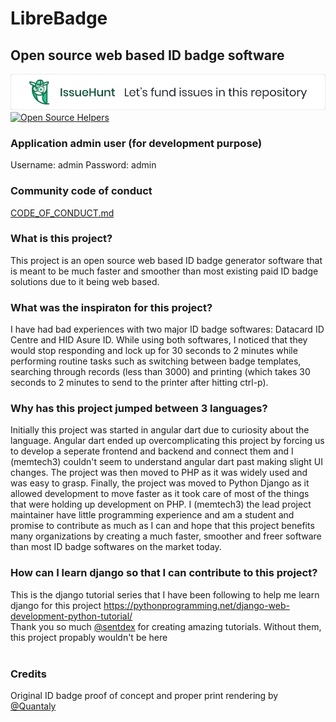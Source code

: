 # LibreBadge
## Open source web based ID badge software
[![issuehunt.io](https://github.com/BoostIO/issuehunt-materials/raw/master/v1/issuehunt-button-v1.svg?sanitize=true)](https://issuehunt.io/r/LibreBadge/LibreBadge)
<br>
[![Open Source Helpers](https://www.codetriage.com/librebadge/librebadge/badges/users.svg)](https://www.codetriage.com/LibreBadge/LibreBadge)
### Application admin user (for development purpose)
Username: admin Password: admin
### Community code of conduct
[CODE_OF_CONDUCT.md](/CODE_OF_CONDUCT.md)
### What is this project?
This project is an open source web based ID badge generator software that is meant to be much faster and smoother than most existing paid ID badge solutions due to it being web based.
### What was the inspiraton for this project?
I have had bad experiences with two major ID badge softwares: Datacard ID Centre and HID Asure ID. While using both softwares, I noticed that they would stop responding and lock up for 30 seconds to 2 minutes while performing routine tasks such as switching between badge templates, searching through records (less than 3000) and printing (which takes 30 seconds to 2 minutes to send to the printer after hitting ctrl-p). 
### Why has this project jumped between 3 languages?
Initially this project was started in angular dart due to curiosity about the language. Angular dart ended up overcomplicating this project by forcing us to develop a seperate frontend and backend and connect them and I (memtech3) couldn't seem to understand angular dart past making slight UI changes. The project was then moved to PHP as it was widely used and was easy to grasp. Finally, the project was moved to Python Django as it allowed development to move faster as it took care of most of the things that were holding up development on PHP. I (memtech3) the lead project maintainer have little programming experience and am a student and promise to contribute as much as I can and hope that this project benefits many organizations by creating a much faster, smoother and freer software than most ID badge softwares on the market today.
### How can I learn django so that I can contribute to this project?
This is the django tutorial series that I have been following to help me learn django for this project
https://pythonprogramming.net/django-web-development-python-tutorial/
<br>
Thank you so much [@sentdex](https://github.com/Sentdex) for creating amazing tutorials. Without them, this project propably wouldn't be here
<br>
<br>
### Credits
Original ID badge proof of concept and proper print rendering by [@Quantaly](https://github.com/Quantaly)
